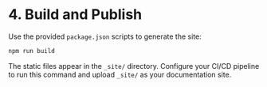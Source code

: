 # 4. Build and Publish

Use the provided `package.json` scripts to generate the site:

```bash
npm run build
```

The static files appear in the `_site/` directory. Configure your CI/CD pipeline to run this command and upload `_site/` as your documentation site.
